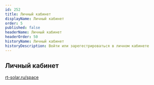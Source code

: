 ```yaml
---
id: 252
title: Личный кабинет
displayName: Личный кабинет
order: 5
published: false
headerName: Личный кабинет
headerOrder: 50
historyName: Личный кабинет
historyDescription: Войти или зарегестрироваться в личном кабинете
---
```


## Личный кабинет

[rt-solar.ru/space](rt-solar.ru/space "Личный кабинет")